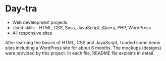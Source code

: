 # Day-tra
- Web development projects
- Used skills - HTML, CSS, Sass, JavaScript, jQuery, PHP, WordPress
- All responsive sites

After learning the basics of HTML, CSS and JavaScript, I coded some demo sites including a WordPress site for about 6 months.
The mockups (designs) were provided by this project.
In each file, README file explains in detail.
